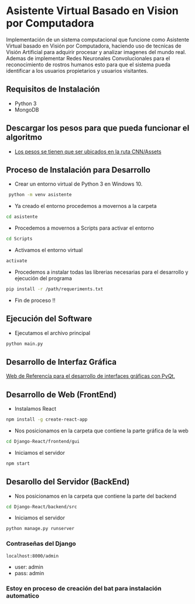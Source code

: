 # Asistente Virtual Basado en Vision por Computadora
Implementación de un sistema computacional que funcione como Asistente Virtual basado en Visión por Computadora, haciendo uso de tecnicas de Visión Artificial para adquirir procesar y analizar imagenes del mundo real. Ademas de implementar Redes Neuronales Convolucionales para el reconocimiento de rostros humanos esto para que el sistema pueda identificar a los usuarios propietarios y usuarios visitantes.


## Requisitos de Instalación
- Python 3
- MongoDB
## Descargar los pesos para que pueda funcionar el algoritmo
- [Los pesos se tienen que ser ubicados en la ruta CNN/Assets](https://drive.google.com/file/d/1zX1yBsAhePVNwd0AZ_aikF548l-HFXoC/view?usp=sharing) 
## Proceso de Instalación para Desarrollo 
- Crear un entorno virtual de Python 3 en Windows 10.
```bash
 python -m venv asistente 
```
- Ya creado el entorno procedemos a movernos a la carpeta
```bash
cd asistente
```
- Procedemos a movernos a Scripts para activar el entorno
```bash
cd Scripts 
```
- Activamos el entorno virtual
```bash
activate 
```
- Procedemos a instalar todas las librerias necesarias para el desarrollo y ejecución del programa
```bash
pip install -r /path/requeriments.txt 
```
- Fin de proceso !!

## Ejecución del Software
- Ejecutamos el archivo principal 
```bash
python main.py
```
## Desarrollo de Interfaz Gráfica
[Web de Referencía para el desarrollo de interfaces gráficas con PyQt.](https://medium.com/@hektorprofe/primeros-pasos-en-pyqt-5-y-qt-designer-programas-gr%C3%A1ficos-con-python-6161fba46060)
## Desarrollo de Web (FrontEnd)
- Instalamos React
```bash
npm install -g create-react-app
```
- Nos posicionamos en la carpeta que contiene la parte gráfica de la web
```bash
cd Django-React/frontend/gui
```
- Iniciamos el servidor 
```bash
npm start
```
## Desarollo del Servidor (BackEnd)
- Nos posicionamos en la carpeta que contiene la parte del backend
```bash
cd Django-React/backend/src
```
- Iniciamos el servidor
```bash
python manage.py runserver
```
### Contraseñas del Django
```bash
localhost:8000/admin
```
- user: admin
- pass: admin

### Estoy en proceso de creación del bat para instalación automatico